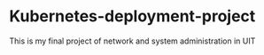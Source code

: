 # Kubernetes-deployment-project
This is my final project of network and system administration in UIT
